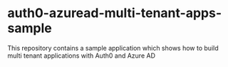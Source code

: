 # auth0-azuread-multi-tenant-apps-sample
This repository contains a sample application which shows how to build multi tenant applications with Auth0 and Azure AD
